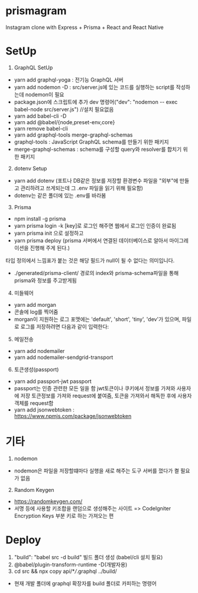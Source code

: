 # prismagram

Instagram clone with Express + Prisma + React and React Native

# SetUp

1. GraphQL SetUp

- yarn add graphql-yoga : 전기능 GraphQL 서버
- yarn add nodemon -D : src/server.js에 있는 코드를 실행하는 script를 작성하는데 nodemon이 필요
- package.json에 스크립트에 추가 dev 명령어("dev": "nodemon -- exec babel-node src/server.js") //설치 필요없음
- yarn add babel-cli -D
- yarn add @babel/{node,preset-env,core}
- yarn remove babel-cli
- yarn add graphql-tools merge-graphql-schemas
- graphql-tools : JavaScript GraphQL schema를 만들기 위한 패키지
- merge-graphql-schemas : schema를 구성할 query와 resolver를 합치기 위한 패키지

2. dotenv Setup

- yarn add dotenv (포트나 DB같은 정보를 저장할 환경변수 파일을 "외부"에 만들고 관리하려고 쓰게되는데 그 .env 파일을 읽기 위해 필요함)
- dotenv는 같은 폴더에 있는 .env를 바라봄

3. Prisma

- npm install -g prisma
- yarn prisma login -k [key]로 로그인 해주면 웹에서 로그인 인증이 완료됨
- yarn prisma init 으로 설정하고
- yarn prisma deploy (prisma 서버에서 연결된 데이터베이스로 알아서 마이그레이션을 진행해 주게 된다.)

타입 정의에서 느낌표가 붙는 것은 해당 필드가 null이 될 수 없다는 의미입니다.

- ./generated/prisma-client/ 경로의 index와 prisma-schema파일을 통해 prisma와 정보를 주고받게됨

4. 미들웨어

- yarn add morgan
- 콘솔에 log를 찍어줌
- morgan이 지원하는 로그 포맷에는 'default', 'short', 'tiny', 'dev'가 있으며, 파일로 로그를 저장하려면 다음과 같이 입력한다:

5. 메일전송

- yarn add nodemailer
- yarn add nodemailer-sendgrid-transport

6. 토큰생성(passport)

- yarn add passport-jwt passport
- passport는 인증 관련한 모든 일을 함 jwt토큰이나 쿠키에서 정보를 가져와 사용자에 저장
  토큰정보를 가져와 request에 붙여줌, 토큰을 가져와서 해독한 후에 사용자 객체를 request함
- yarn add jsonwebtoken : https://www.npmjs.com/package/jsonwebtoken

# 기타

1. nodemon

- nodemon은 파일을 저장할떄마다 실행을 새로 해주는 도구 서버를 껐다가 켤 필요가 없음

2. Random Keygen

- https://randomkeygen.com/
- 서명 등에 사용할 키조합을 랜덤으로 생성해주는 사이트 => CodeIgniter Encryption Keys 부분 키로 하는 가져오는 편

# Deploy

1.  "build": "babel src -d build" 빌드 폴더 생성 (babel/cli 설치 필요)
2.  @babel/plugin-transform-runtime -D(개발자용)
3.  cd src && npx copy api/\*_/_.graphql ../build/

- 현재 개발 폴더에 graphql 확장자를 build 폴더로 카피하는 명령어
